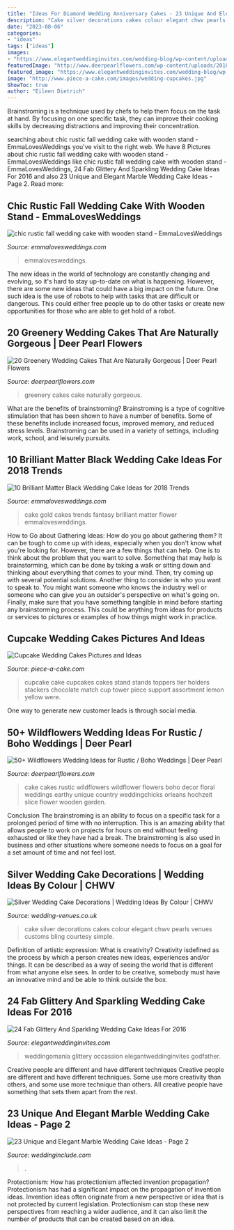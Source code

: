 ```yaml
---
title: "Ideas For Diamond Wedding Anniversary Cakes - 23 Unique And Elegant Marble Wedding Cake Ideas"
description: "Cake silver decorations cakes colour elegant chwv pearls venues customs bling courtesy simple"
date: "2023-08-06"
categories:
- "ideas"
tags: ["ideas"]
images:
- "https://www.elegantweddinginvites.com/wedding-blog/wp-content/uploads/2015/12/Pretty-One-Tier-silver-Wedding-Cakes-To-Get-Inspired.jpg"
featuredImage: "http://www.deerpearlflowers.com/wp-content/uploads/2018/01/Greenery-wedding-cake-idea-2.jpg"
featured_image: "https://www.elegantweddinginvites.com/wedding-blog/wp-content/uploads/2015/12/Pretty-One-Tier-silver-Wedding-Cakes-To-Get-Inspired.jpg"
image: "http://www.piece-a-cake.com/images/wedding-cupcakes.jpg"
ShowToc: true
author: "Eileen Dietrich"
---
```



Brainstroming is a technique used by chefs to help them focus on the task at hand. By focusing on one specific task, they can improve their cooking skills by decreasing distractions and improving their concentration.

	

		
searching about chic rustic fall wedding cake with wooden stand - EmmaLovesWeddings you've visit to the right web. We have 8 Pictures about chic rustic fall wedding cake with wooden stand - EmmaLovesWeddings like chic rustic fall wedding cake with wooden stand - EmmaLovesWeddings, 24 Fab Glittery And Sparkling Wedding Cake Ideas For 2016 and also 23 Unique and Elegant Marble Wedding Cake Ideas - Page 2. Read more:
		
    
## Chic Rustic Fall Wedding Cake With Wooden Stand - EmmaLovesWeddings

<img loading=lazy src="https://emmalovesweddings.com/wp-content/uploads/2018/08/chic-rustic-fall-wedding-cake-with-wooden-stand.jpg" onerror="this.onerror=null;this.src='https://tse1.mm.bing.net/th?id=OIP.LfmaFERiALotAtIPX8_JigHaLF&amp;pid=15.1';" alt="chic rustic fall wedding cake with wooden stand - EmmaLovesWeddings">

_Source: emmalovesweddings.com_

>emmalovesweddings. 

	

The new ideas in the world of technology are constantly changing and evolving, so it's hard to stay up-to-date on what is happening. However, there are some new ideas that could have a big impact on the future. One such idea is the use of robots to help with tasks that are difficult or dangerous. This could either free people up to do other tasks or create new opportunities for those who are able to get hold of a robot.

    
## 20 Greenery Wedding Cakes That Are Naturally Gorgeous | Deer Pearl Flowers

<img loading=lazy src="http://www.deerpearlflowers.com/wp-content/uploads/2018/01/Greenery-wedding-cake-idea-2.jpg" onerror="this.onerror=null;this.src='https://tse3.mm.bing.net/th?id=OIP.ZsWFbd4VJyt_BpsCdPOUdQHaLH&amp;pid=15.1';" alt="20 Greenery Wedding Cakes That Are Naturally Gorgeous | Deer Pearl Flowers">

_Source: deerpearlflowers.com_

>greenery cakes cake naturally gorgeous. 

	

What are the benefits of brainstroming?
Brainstroming is a type of cognitive stimulation that has been shown to have a number of benefits. Some of these benefits include increased focus, improved memory, and reduced stress levels. Brainstroming can be used in a variety of settings, including work, school, and leisurely pursuits.

    
## 10 Brilliant Matter Black Wedding Cake Ideas For 2018 Trends

<img loading=lazy src="http://emmalovesweddings.com/wp-content/uploads/2018/02/black-and-gold-wedding-cake-with-fantasy-flower.jpg" onerror="this.onerror=null;this.src='https://tse2.mm.bing.net/th?id=OIP.AYvIcwqudGiXyzhrr0smawHaJ4&amp;pid=15.1';" alt="10 Brilliant Matter Black Wedding Cake Ideas for 2018 Trends">

_Source: emmalovesweddings.com_

>cake gold cakes trends fantasy brilliant matter flower emmalovesweddings. 

	

How to Go about Gathering Ideas: How do you go about gathering them?
It can be tough to come up with ideas, especially when you don't know what you're looking for. However, there are a few things that can help. One is to think about the problem that you want to solve. Something that may help is brainstorming, which can be done by taking a walk or sitting down and thinking about everything that comes to your mind. Then, try coming up with several potential solutions. Another thing to consider is who you want to speak to. You might want someone who knows the industry well or someone who can give you an outsider's perspective on what's going on. Finally, make sure that you have something tangible in mind before starting any brainstorming process. This could be anything from ideas for products or services to pictures or examples of how things might work in practice.

    
## Cupcake Wedding Cakes Pictures And Ideas

<img loading=lazy src="http://www.piece-a-cake.com/images/wedding-cupcakes.jpg" onerror="this.onerror=null;this.src='https://tse3.mm.bing.net/th?id=OIP.3R77s1N7BahlSIJNdZomBQAAAA&amp;pid=15.1';" alt="Cupcake Wedding Cakes Pictures and Ideas">

_Source: piece-a-cake.com_

>cupcake cake cupcakes cakes stand stands toppers tier holders stackers chocolate match cup tower piece support assortment lemon yellow were. 

	

One way to generate new customer leads is through social media.

    
## 50+ Wildflowers Wedding Ideas For Rustic / Boho Weddings | Deer Pearl

<img loading=lazy src="http://www.deerpearlflowers.com/wp-content/uploads/2015/05/beautiful-white-wedding-cake-with-floral-decor.jpg" onerror="this.onerror=null;this.src='https://tse4.mm.bing.net/th?id=OIP.3r5l9i-vyWHII3XkbrUzrAHaLI&amp;pid=15.1';" alt="50+ Wildflowers Wedding Ideas for Rustic / Boho Weddings | Deer Pearl">

_Source: deerpearlflowers.com_

>cake cakes rustic wildflowers wildflower flowers boho decor floral weddings earthy unique country weddingchicks orleans hochzeit slice flower wooden garden. 

	

Conclusion
The brainstroming is an ability to focus on a specific task for a prolonged period of time with no interruption. This is an amazing ability that allows people to work on projects for hours on end without feeling exhausted or like they have had a break. The brainstroming is also used in business and other situations where someone needs to focus on a goal for a set amount of time and not feel lost.

    
## Silver Wedding Cake Decorations | Wedding Ideas By Colour | CHWV

<img loading=lazy src="https://www.wedding-venues.co.uk/sites/default/files/Silver-wedding-cake-decorations-Pearls_GoCustomCakesbyB_2.jpg" onerror="this.onerror=null;this.src='https://tse4.mm.bing.net/th?id=OIP.Lk8dRPakM00yY_wfCUY-twHaLH&amp;pid=15.1';" alt="Silver Wedding Cake Decorations | Wedding Ideas By Colour | CHWV">

_Source: wedding-venues.co.uk_

>cake silver decorations cakes colour elegant chwv pearls venues customs bling courtesy simple. 

	

Definition of artistic expression: What is creativity?
Creativity isdefined as the process by which a person creates new ideas, experiences and/or things. It can be described as a way of seeing the world that is different from what anyone else sees. In order to be creative, somebody must have an innovative mind and be able to think outside the box.

    
## 24 Fab Glittery And Sparkling Wedding Cake Ideas For 2016

<img loading=lazy src="https://www.elegantweddinginvites.com/wedding-blog/wp-content/uploads/2015/12/Pretty-One-Tier-silver-Wedding-Cakes-To-Get-Inspired.jpg" onerror="this.onerror=null;this.src='https://tse2.mm.bing.net/th?id=OIP.mReYzckrGxT6Yxh58Yn5TAHaLH&amp;pid=15.1';" alt="24 Fab Glittery And Sparkling Wedding Cake Ideas For 2016">

_Source: elegantweddinginvites.com_

>weddingomania glittery occassion elegantweddinginvites godfather. 

	

Creative people are different and have different techniques
Creative people are different and have different techniques. Some use more creativity than others, and some use more technique than others. All creative people have something that sets them apart from the rest.

    
## 23 Unique And Elegant Marble Wedding Cake Ideas - Page 2

<img loading=lazy src="http://www.weddinginclude.com/wp-content/uploads/2017/06/Trendy-Gold-and-Marble-Wedding-Cakes.jpg" onerror="this.onerror=null;this.src='https://tse4.mm.bing.net/th?id=OIP.yEmjzE5tHDoZ3JFaPVgpzQHaLG&amp;pid=15.1';" alt="23 Unique and Elegant Marble Wedding Cake Ideas - Page 2">

_Source: weddinginclude.com_

>. 

	

Protectionism: How has protectionism affected invention propagation?
Protectionism has had a significant impact on the propagation of invention ideas. Invention ideas often originate from a new perspective or idea that is not protected by current legislation. Protectionism can stop these new perspectives from reaching a wider audience, and it can also limit the number of products that can be created based on an idea.

